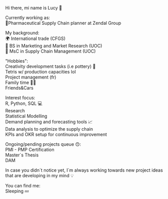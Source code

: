 Hi there, mi name is Lucy 👋

Currently working as:                            
🧪Pharmaceutical Supply Chain planner at Zendal Group     

My background:        
🌍 International trade (CFGS)                 
🌟 BS in Marketing and Market Research (UOC)            
📑 MsC in Supply Chain Management (UOC)           

"Hobbies":            
Creativity development tasks (i.e pottery) 🎨             
Tetris w/ production capacities lol               
Project management (fr)                   
Family time 🐶💕                  
Friends&Cars                        

Interest focus:                 
R, Python, SQL 💻                     
Research                    
Statistical Modelling                       
Demand planning and forecasting tools 📈                  
Data analysis to optimize the supply chain                                
KPIs and OKR setup for continuous improvement                    

Ongoing/pending projects queue 🙃:              
PMI - PMP Certification             
Master´s Thesis           
DAM               

In case you didn´t notice yet, I´m always working towards new project ideas that are developing in my mind 💡




You can find me:              
Sleeping 💤

